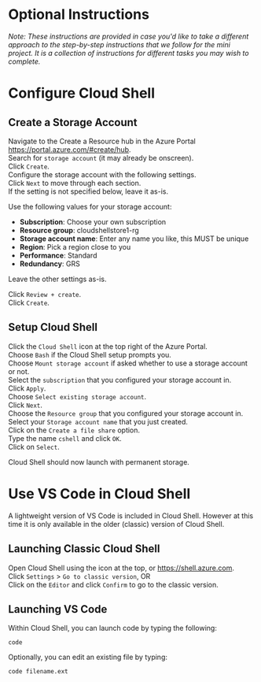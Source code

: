 # Optional Instructions

_Note: These instructions are provided in case you'd like to take a different approach to the step-by-step instructions that we follow for the mini project. It is a collection of instructions for different tasks you may wish to complete._  

# Configure Cloud Shell

## Create a Storage Account

Navigate to the Create a Resource hub in the Azure Portal https://portal.azure.com/#create/hub.   
Search for `storage account` (it may already be onscreen).  
Click `Create`.  
Configure the storage account with the following settings.  
Click `Next` to move through each section.  
If the setting is not specified below, leave it as-is.  

Use the following values for your storage account:
- **Subscription**: Choose your own subscription
- **Resource group**: cloudshellstore1-rg
- **Storage account name**: Enter any name you like, this MUST be unique
- **Region**: Pick a region close to you
- **Performance**: Standard
- **Redundancy**: GRS

Leave the other settings as-is.  

Click `Review + create`.  
Click `Create`.  

## Setup Cloud Shell

Click the `Cloud Shell` icon at the top right of the Azure Portal.  
Choose `Bash` if the Cloud Shell setup prompts you.  
Choose `Mount storage account` if asked whether to use a storage account or not.  
Select the `subscription` that you configured your storage account in.  
Click `Apply`.  
Choose `Select existing storage account`.  
Click `Next`.  
Choose the `Resource group` that you configured your storage account in.  
Select your `Storage account name` that you just created.  
Click on the `Create a file share` option.  
Type the name `cshell` and click `OK`.  
Click on `Select`.  

Cloud Shell should now launch with permanent storage.  


# Use VS Code in Cloud Shell

A lightweight version of VS Code is included in Cloud Shell. However at this time it is only available in the older (classic) version of Cloud Shell.

## Launching Classic Cloud Shell

Open Cloud Shell using the icon at the top, or https://shell.azure.com.  
Click `Settings` > `Go to classic version`, OR  
Click on the `Editor` and click `Confirm` to go to the classic version.  

## Launching VS Code

Within Cloud Shell, you can launch code by typing the following: 

```
code
```

Optionally, you can edit an existing file by typing:  
```
code filename.ext
```


